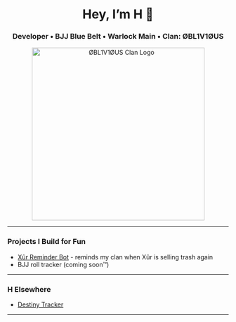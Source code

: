 <h1 align="center">Hey, I’m H 👋</h1>
<h3 align="center">Developer • BJJ Blue Belt • Warlock Main • Clan: ØBL1V1ØUS</h3>

<p align="center">
  <img width="393" alt="ØBL1V1ØUS Clan Logo" src="https://github.com/user-attachments/assets/02a870f5-775d-4c0d-96cb-cf55ea3122b9" />
</p>

---

### Projects I Build for Fun
- [Xûr Reminder Bot](https://github.com/Hofynea/xur-reminder-bot.git) - reminds my clan when Xûr is selling trash again
- BJJ roll tracker (coming soon™)

---

### H Elsewhere
- [Destiny Tracker](https://destinytracker.com/destiny-2/profile/bungie/4611686018440497979/overview)  

---

<!-- If you're reading this, you’ve either scrolled too far or you’re cool. Either way, ✋ -->
<!-- P.S. The buggy choke works in both jiu-jitsu and code reviews -->
